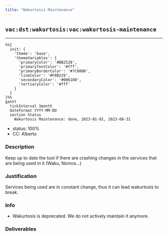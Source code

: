 ```yaml
---
title: "Wakurtosis Maintenance"
---
```

## `vac:dst:wakurtosis:vac:wakurtosis-maintenance`
---

```mermaid
%%{ 
  init: { 
    'theme': 'base', 
    'themeVariables': { 
      'primaryColor': '#BB2528', 
      'primaryTextColor': '#fff', 
      'primaryBorderColor': '#7C0000', 
      'lineColor': '#F8B229', 
      'secondaryColor': '#006100', 
      'tertiaryColor': '#fff' 
    } 
  } 
}%%
gantt
  tickInterval 1month
  dateFormat YYYY-MM-DD 
  section Status
    Wakurtosis Maintenance: done, 2023-01-01, 2023-08-31
```

- status: 100%
- CC: Alberto

### Description

Keep up to date the tool if there are crashing changes in the services that are being used in it (Waku, Nomos…)

### Justification

Services being used are in constant change, thus it can lead wakurtosis to break.

### Info

* Wakurtosis is deprecated. We do not actively maintain it anymore.

### Deliverables



